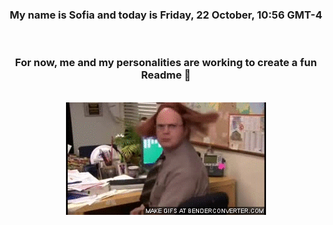 


<div align="center">
<h3 >My name is Sofia and today is Friday, 22 October, 10:56 GMT-4</h3><br>
<h3 >For now, me and my personalities are working to create a fun Readme 👋
</h3><br>
<img src='img/dwight.gif' alt='working...'/>
</div>
